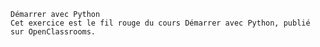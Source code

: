 	Démarrer avec Python 
	Cet exercice est le fil rouge du cours Démarrer avec Python, publié sur OpenClassrooms. 
